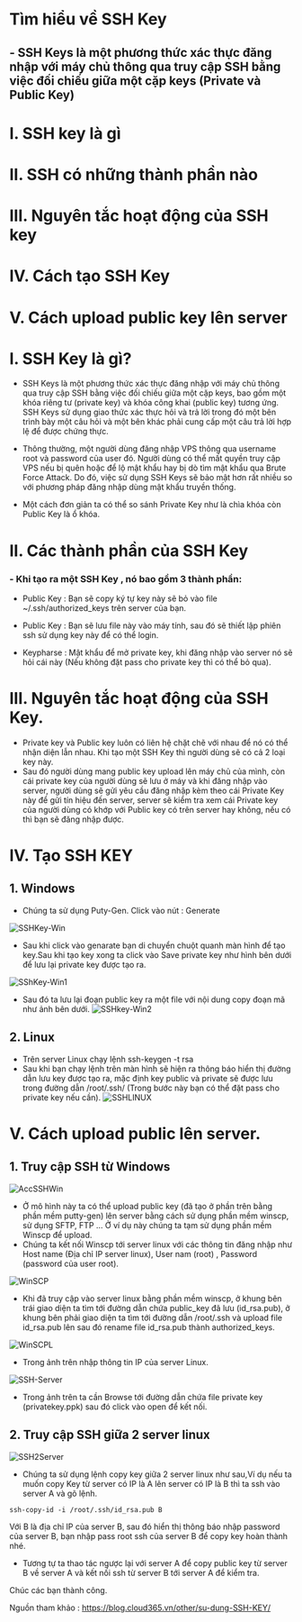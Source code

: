 # Tìm hiểu về SSH Key
## - SSH Keys là một phương thức xác thực đăng nhập với máy chủ thông qua truy cập SSH bằng việc đối chiếu giữa một cặp keys (Private và Public Key)
# I. SSH key là gì
# II. SSH có những thành phần nào
# III. Nguyên tắc hoạt động của SSH key
# IV. Cách tạo SSH Key
# V. Cách upload public key lên server

# I. SSH Key là gì?
- SSH Keys là một phương thức xác thực đăng nhập với máy chủ thông qua truy cập SSH bằng việc đối chiếu giữa một cặp keys, bao gồm một khóa riêng tư (private key) và khóa công khai (public key) tương ứng. SSH Keys sử dụng giao thức xác thực hỏi và trả lời trong đó một bên trình bày một câu hỏi và một bên khác phải cung cấp một câu trả lời hợp lệ để được chứng thực.

- Thông thường, một người dùng đăng nhập VPS thông qua username root và password của user đó. Người dùng có thể mất quyền truy cập VPS nếu bị quên hoặc để lộ mật khẩu hay bị dò tìm mật khẩu qua Brute Force Attack. Do đó, việc sử dụng SSH Keys sẽ bảo mật hơn rất nhiều so với phương pháp đăng nhập dùng mật khẩu truyền thống.

- Một cách đơn giản ta có thể so sánh Private Key như là chìa khóa còn Public Key là ổ khóa.

# II. Các thành phần của SSH Key

### - Khi tạo ra một SSH Key , nó bao gồm 3 thành phần: 
- Public Key : Bạn sẽ copy ký tự key này sẽ bỏ vào file ~/.ssh/authorized_keys trên server của bạn.

- Public Key : Bạn sẽ lưu file này vào máy tính, sau đó sẽ thiết lập phiên ssh sử dụng key này để có thể login.

- Keypharse : Mật khẩu để mở private key, khi đăng nhập vào server nó sẽ hỏi cái này (Nếu không đặt pass cho private key thì có thể bỏ qua).

# III. Nguyên tắc hoạt động của SSH Key.
- Private key và Public key luôn có liên hệ chặt chẽ với nhau để nó có thể nhận diện lẫn nhau. Khi tạo một SSH Key thì người dùng sẽ có cả 2 loại key này. 
- Sau đó người dùng mang public key upload lên máy chủ của mình, còn cái private key của người dùng sẽ lưu ở máy và khi đăng nhập vào server, người dùng sẽ gửi yêu cầu đăng nhập kèm theo cái Private Key này để gửi tín hiệu đến server, server sẽ kiểm tra xem cái Private key của người dùng có khớp với Public key có trên server hay không, nếu có thì bạn sẽ đăng nhập được.

# IV.  Tạo SSH KEY
## 1. Windows
- Chúng ta sử dụng Puty-Gen.
Click vào nút : Generate

![SSHKey-Win](Image/SSH-Key-Window.PNG)

- Sau khi click vào genarate bạn di chuyển chuột quanh màn hình để tạo key.Sau khi tạo key xong ta click vào Save private key như hình bên dưới để lưu lại private key được tạo ra.

![SShKey-Win1](Image/SSH-Key-Window1.PNG)

- Sau đó ta lưu lại đoạn public key ra một file với nội dung copy đoạn mã như ảnh bên dưới.
![SSHkey-Win2](Image/SSH-Key-Window2.PNG)

## 2. Linux
- Trên server Linux chạy lệnh ssh-keygen -t rsa
- Sau khi bạn chạy lệnh trên màn hình sẽ hiện ra thông báo hiển thị đường dẫn lưu key được tạo ra, mặc định key public và private sẽ được lưu trong đường dẫn /root/.ssh/ (Trong bước này bạn có thể đặt pass cho private key nếu cần).
![SSHLINUX](Image/SSH-Key-Linux.PNG)

# V. Cách upload public lên server.
## 1. Truy cập SSH từ Windows
![AccSSHWin](Image/Access-SSH-Win.png)
- Ở mô hình này ta có thể upload public key (đã tạo ở phần trên bằng phần mềm putty-gen) lên server bằng cách sử dụng phần mềm winscp, sử dụng SFTP, FTP … Ở ví dụ này chúng ta tạm sử dụng phần mềm Winscp để upload.
- Chúng ta kết nối Winscp tới server linux với các thông tin đăng nhập như Host name (Địa chỉ IP server linux), User nam (root) , Password (password của user root).

![WinSCP](Image/WinSCP.png)

- Khi đã truy cập vào server linux bằng phần mềm winscp, ở khung bên trái giao diện ta tìm tới đường dẫn chứa public_key đã lưu (id_rsa.pub), ở khung bên phải giao diện ta tìm tới đường dẫn /root/.ssh và upload file id_rsa.pub lên sau đó rename file id_rsa.pub thành authorized_keys.

![WinSCPL](Image/SSH-Key-Linux1.PNG)
- Trong ảnh trên nhập thông tin IP của server Linux.

![SSH-Server](Image/SSH2.png)

- Trong ảnh trên ta cần Browse tới đường dẫn chứa file private key (privatekey.ppk) sau đó click vào open để kết nối.

## 2. Truy cập SSH giữa 2 server linux
![SSH2Server](Image/SSH-Server-Server.png)

- Chúng ta sử dụng lệnh copy key giữa 2 server linux như sau,Ví dụ nếu ta muốn copy Key từ server có IP là A lên server có IP là B thì ta ssh vào server A và gõ lệnh.

```
ssh-copy-id -i /root/.ssh/id_rsa.pub B
```
Với B là địa chỉ IP của server B, sau đó hiển thị thông báo nhập password của server B, bạn nhập pass root ssh của server B để copy key hoàn thành nhé.

- Tương tự ta thao tác ngược lại với server A để copy public key từ server B về server A và kết nối ssh từ server B tới server A để kiểm tra.

Chúc các bạn thành công.

Nguồn tham khảo : https://blog.cloud365.vn/other/su-dung-SSH-KEY/

